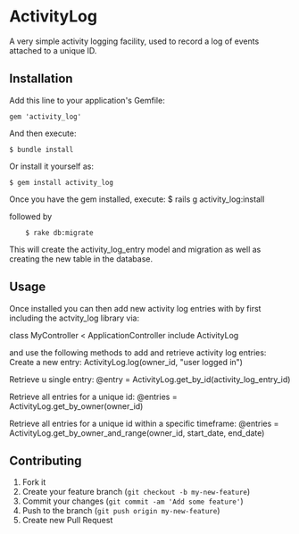 # ActivityLog

A very simple activity logging facility, used to record a log of events attached to a unique ID.

## Installation

Add this line to your application's Gemfile:

    gem 'activity_log'

And then execute:

    $ bundle install

Or install it yourself as:

    $ gem install activity_log

Once you have the gem installed, execute:
		$ rails g activity_log:install

followed by

		$ rake db:migrate

This will create the activity_log_entry model and migration as well as creating the new table in the database.

## Usage

Once installed you can then add new activity log entries with by first including the actvity_log library via:

class MyController < ApplicationController
  include ActivityLog

and use the following methods to add and retrieve activity log entries:
Create a new entry:
		ActivityLog.log(owner_id, "user logged in")

Retrieve u single entry:
		@entry = ActivityLog.get_by_id(activity_log_entry_id)

Retrieve all entries for a unique id:
		@entries = ActivityLog.get_by_owner(owner_id)


Retrieve all entries for a unique id within a specific timeframe:
		@entries = ActivityLog.get_by_owner_and_range(owner_id, start_date, end_date)


## Contributing

1. Fork it
2. Create your feature branch (`git checkout -b my-new-feature`)
3. Commit your changes (`git commit -am 'Add some feature'`)
4. Push to the branch (`git push origin my-new-feature`)
5. Create new Pull Request
